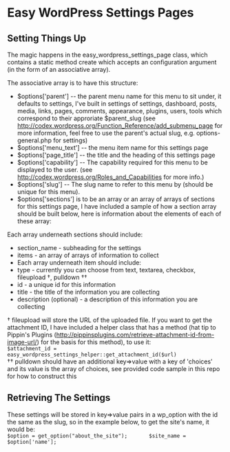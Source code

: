 Easy WordPress Settings Pages
=============================

Setting Things Up
--------

The magic happens in the easy_wordpress_settings_page class, which contains a static method create which accepts an configuration argument (in the form of an associative array).  

The associative array is to have this structure:  

* $options['parent'] -- the parent menu name for this menu to sit under, it defaults to settings, I've built in settings of settings, dashboard, posts, media, links, pages, comments, appearance, plugins, users, tools which correspond to their approriate $parent_slug (see http://codex.wordpress.org/Function_Reference/add_submenu_page for more information, feel free to use the parent's actual slug, e.g. options-general.php for settings)  
* $options['menu_text'] -- the menu item name for this settings page  
* $options['page_title'] -- the title and the heading of this settings page  
* $options['capability'] -- The capability required for this menu to be displayed to the user. (see http://codex.wordpress.org/Roles_and_Capabilities for more info.)  
* $options['slug'] -- The slug name to refer to this menu by (should be unique for this menu).  
* $options['sections'] is to be an array or an array of arrays of sections for this settings page, I have included a sample of how a section array should be built below, here is information about the elements of each of these array:  
  
Each array underneath sections should include:  
- section_name - subheading for the settings  
- items - an array of arrays of information to collect  
- Each array underneath item should include:  
- type - currently you can choose from text, textarea, checkbox, fileupload †, pulldown ††  
- id - a unique id for this information  
- title - the title of the information you are collecting  
- description (optional) - a description of this information you are collecting  
  
† fileupload will store the URL of the uploaded file. If you want to get the attachment ID, I have included a helper class that has a method (hat tip to Pippin's Plugins (http://pippinsplugins.com/retrieve-attachment-id-from-image-url/) for the basis for this method), to use it:  
`$attachment_id = easy_wordpress_settings_helper::get_attachment_id($url)`  
†† pulldown should have an additional key=>value with a key of 'choices' and its value is the array of choices, see provided code sample in this repo for how to construct this  
  
  
Retrieving The Settings  
--------

These settings will be stored in key=>value pairs in a wp_option with the id the same as the slug, so in the example below, to get the site's name, it would be:  
    `$option = get_option("about_the_site");      
     $site_name = $option['name'];`

